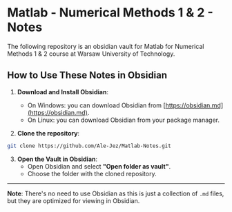 # Matlab - Numerical Methods 1 & 2 - Notes

The following repository is an obsidian vault for Matlab for Numerical Methods 1 & 2 course at Warsaw University of Technology.

## How to Use These Notes in Obsidian

1. **Download and Install Obsidian**:
   - On Windows: you can download Obsidian from [https://obsidian.md](https://obsidian.md).
   - On Linux: you can download Obsidian from your package manager.

2. **Clone the repository**:
```bash
git clone https://github.com/Ale-Jez/Matlab-Notes.git
```

3. **Open the Vault in Obsidian**:
   - Open Obsidian and select **"Open folder as vault"**.
   - Choose the folder with the cloned repository.


---

**Note**: There's no need to use Obsidian as this is just a collection of `.md` files, but they are optimized for viewing in Obsidian.
